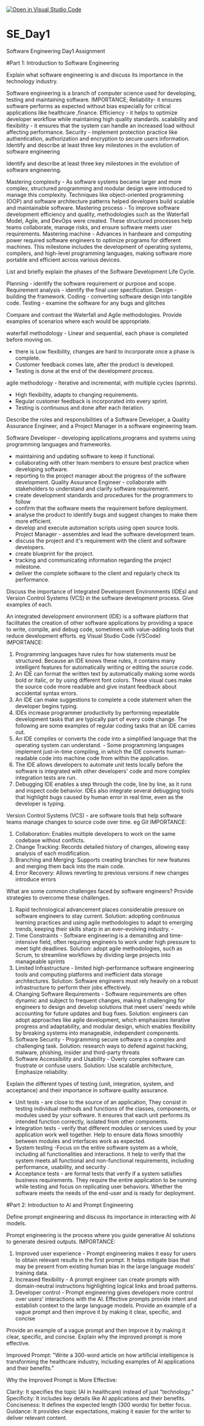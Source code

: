 [![Open in Visual Studio Code](https://classroom.github.com/assets/open-in-vscode-2e0aaae1b6195c2367325f4f02e2d04e9abb55f0b24a779b69b11b9e10269abc.svg)](https://classroom.github.com/online_ide?assignment_repo_id=18397849&assignment_repo_type=AssignmentRepo)
# SE_Day1
Software Engineering Day1 Assignment

#Part 1: Introduction to Software Engineering

Explain what software engineering is and discuss its importance in the technology industry.

Software engineering is a branch of computer science used for developing, testing and maintaining software.
IMPORTANCE;
Reliability- it ensures software performs as expected without bias especially for critical applications like healthcare ,finance. 
Efficiency - it helps to optimize developer workflow while maintaining high quality standards.
scalability and flexibility - it ensures that the system can handle an increased load without affecting performance.
Security - implement protection practice like authentication, authorization and encryption to secure users information. Identify and describe at least three key milestones in the evolution of software engineering

Identify and describe at least three key milestones in the evolution of software engineering.

Mastering complexity - As software systems became larger and more complex, structured programming and modular design were introduced to manage this complexity. Techniques like object-oriented programming (OOP) and software architecture patterns helped developers build scalable and maintainable software.
Mastering process - To improve software development efficiency and quality, methodologies such as the Waterfall Model, Agile, and DevOps were created. These structured processes help teams collaborate, manage risks, and ensure software meets user requirements.
Mastering machine - Advances in hardware and computing power required software engineers to optimize programs for different machines. This milestone includes the development of operating systems, compilers, and high-level programming languages, making software more portable and efficient across various devices.

List and briefly explain the phases of the Software Development Life Cycle.

Planning - identify the software requirement or purpose and scope.
Requirement analysis - identify the final user specification. 
Design - building the framework. 
Coding - converting software design into tangible code.
Testing - examine the software for any bugs and glitches

Compare and contrast the Waterfall and Agile methodologies. Provide examples of scenarios where each would be appropriate.

waterfall methodology - Linear and sequential, each phase is completed before moving on. 
- there is Low flexibility,
 changes are hard to incorporate once a phase is complete.
 - Customer feedback comes late, after the product is developed.
 - Testing is done at the end of the development process.


agile methodology - Iterative and incremental, with multiple cycles (sprints). 
- High flexibility, adapts to changing requirements. 
- Regular customer feedback is incorporated into every sprint. 
- Testing is continuous and done after each iteration.

Describe the roles and responsibilities of a Software Developer, a Quality Assurance Engineer, and a Project Manager in a software engineering team.

Software Developer - developing applications,programs and systems using programming languages and frameworks.
 - maintaining and updating software to keep it functional. 
 - collaborating with other team members to ensure best practice when developing software.
 - reporting to the project manager about the progress of the software development.
Quality Assurance Engineer - collaborate with stakeholders to understand and clarify software requirement.
 - create development standards and procedures for the programmers to follow
 - confirm that the software meets the requirement before deployment. 
 - analyse the product to identify bugs and suggest changes to make them more efficient. 
 - develop and execute automation scripts using open source tools.
Project Manager - assembles and lead the software development team.
 - discuss the project and it's requirement with the client and software developers.
 - create blueprint for the project.
 - tracking and communicating information regarding the project milestone.
 - deliver the complete software to the client and regularly check its performance.

Discuss the importance of Integrated Development Environments (IDEs) and Version Control Systems (VCS) in the software development process. Give examples of each.

An integrated development environment (IDE) is a software platform that facilitates the creation of other software applications by providing a space to write, compile, and debug code, sometimes with value-adding tools that reduce development efforts. eg Visual Studio Code (VSCode)
IMPORTANCE:
1. Programming languages have rules for how statements must be structured. Because an IDE knows these rules, it contains many intelligent features for automatically writing or editing the source code.
2. An IDE can format the written text by automatically making some words bold or italic, or by using different font colors. These visual cues make the source code more readable and give instant feedback about accidental syntax errors.
3. An IDE can make suggestions to complete a code statement when the developer begins typing.
4. IDEs increase programmer productivity by performing repeatable development tasks that are typically part of every code change. The following are some examples of regular coding tasks that an IDE carries out.
5. An IDE compiles or converts the code into a simplified language that the operating system can understand. - Some programming languages implement just-in-time compiling, in which the IDE converts human-readable code into machine code from within the application.
6. The IDE allows developers to automate unit tests locally before the software is integrated with other developers' code and more complex integration tests are run.
7. Debugging IDE enables a step through the code, line by line, as it runs and inspect code behavior. IDEs also integrate several debugging tools that highlight bugs caused by human error in real time, even as the developer is typing.

Version Control Systems (VCS) - are software tools that help software teams manage changes to source code over time. eg Git
IMPORTANCE:
1. Collaboration: Enables multiple developers to work on the same codebase without conflicts.
2. Change Tracking: Records detailed history of changes, allowing easy analysis of each modification. 
3. Branching and Merging: Supports creating branches for new features and merging them back into the main code.
4. Error Recovery: Allows reverting to previous versions if new changes introduce errors

What are some common challenges faced by software engineers? Provide strategies to overcome these challenges.

1. Rapid technological advancement places considerable pressure on software engineers to stay current.
 Solution: adopting continuous learning practices and using agile methodologies to adapt to emerging trends, keeping their skills sharp in an ever-evolving industry. -
2. Time Constraints - Software engineering is a demanding and time-intensive field, often requiring engineers to work under high pressure to meet tight deadlines.
 Solution: adopt agile methodologies, such as Scrum, to streamline workflows by dividing large projects into manageable sprints 
3. Limited Infrastructure - limited high-performance software engineering tools and computing platforms and inefficient data storage architectures. 
 Solution: Software engineers must rely heavily on a robust infrastructure to perform their jobs effectively.
4. Changing Software Requirements - Software requirements are often dynamic and subject to frequent changes, making it challenging for engineers to design and develop solutions that meet users' needs while accounting for future updates and bug fixes. 
Solution: engineers can adopt approaches like agile development, which emphasizes iterative progress and adaptability, and modular design, which enables flexibility by breaking systems into manageable, independent components.
5. Software Security - Programming secure software is a complex and challenging task. 
Solution: research ways to defend against hacking, malware, phishing, insider and third-party threats
6. Software Accessibility and Usability - Overly complex software can frustrate or confuse users. 
Solution: Use scalable architecture, Emphasize reliability.

Explain the different types of testing (unit, integration, system, and acceptance) and their importance in software quality assurance.

- Unit tests - are close to the source of an application, They consist in testing individual methods and functions of the classes, components, or modules used by your software. It ensures that each unit performs its intended function correctly, isolated from other components.
- Integration tests - verify that different modules or services used by your application work well together. Help to ensure data flows smoothly between modules and interfaces work as expected.
- System testing -Focus on the entire software system as a whole, including all functionalities and interactions. It help to verify that the system meets all functional and non-functional requirements, including performance, usability, and security .
- Acceptance tests - are formal tests that verify if a system satisfies business requirements. They require the entire application to be running while testing and focus on replicating user behaviors. Whether the software meets the needs of the end-user and is ready for deployment.


#Part 2: Introduction to AI and Prompt Engineering


Define prompt engineering and discuss its importance in interacting with AI models.

Prompt engineering  is the process where you guide generative AI solutions to generate desired outputs.
IMPORTANCE:
1. Improved user experience - Prompt engineering makes it easy for users to obtain relevant results in the first prompt. It helps mitigate bias that may be present from existing human bias in the large language models’ training data.
2. Increased flexibility - A prompt engineer can create prompts with domain-neutral instructions highlighting logical links and broad patterns.
3. Developer control - Prompt engineering gives developers more control over users' interactions with the AI. Effective prompts provide intent and establish context to the large language models. Provide an example of a vague prompt and then improve it by making it clear, specific, and concise

Provide an example of a vague prompt and then improve it by making it clear, specific, and concise. Explain why the improved prompt is more effective.

Improved Prompt:
"Write a 300-word article on how artificial intelligence is transforming the healthcare industry, including examples of AI applications and their benefits."

Why the Improved Prompt is More Effective:

Clarity: It specifies the topic (AI in healthcare) instead of just "technology."
Specificity: It includes key details like AI applications and their benefits.
Conciseness: It defines the expected length (300 words) for better focus.
Guidance: It provides clear expectations, making it easier for the writer to deliver relevant content.
